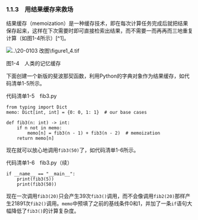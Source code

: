 ### 1.1.3　用结果缓存来救场

结果缓存（memoization）是一种缓存技术，即在每次计算任务完成后就把结果保存起来，这样在下次需要时即可直接检索出结果，而不需要一而再再而三地重复计算（如图1-4所示）[^1]。

![..\20-0103 改图\figure1_4.tif](../0-Assets/Epubook/算法精粹：经典计算机科学问题的%20Python%20实现%20(David%20Kopec%20[Kopec,%20David])%20(Z-Library)/images/00009.jpeg)

图1-4　人类的记忆缓存

下面创建一个新版的斐波那契函数，利用Python的字典对象作为结果缓存，如代码清单1-5所示。

代码清单1-5　fib3.py

```
from typing import Dict
memo: Dict[int, int] = {0: 0, 1: 1}  # our base cases

def fib3(n: int) -> int:
    if n not in memo: 
        memo[n] = fib3(n - 1) + fib3(n - 2)  # memoization
    return memo[n]
```

现在就可以放心地调用`fib3(50)`了，如代码清单1-6所示。

代码清单1-6　fib3.py（续）

```
if __name__ == "__main__":
    print(fib3(5))
    print(fib3(50))
```

现在一次调用`fib3(20)`只会产生39次`fib3()`调用，而不会像调用`fib2(20)`那样产生21891次`fib2()`调用。`memo`中预填了之前的基线条件0和1，并加了一条`if`语句大幅降低了`fib3()`的计算复杂度。